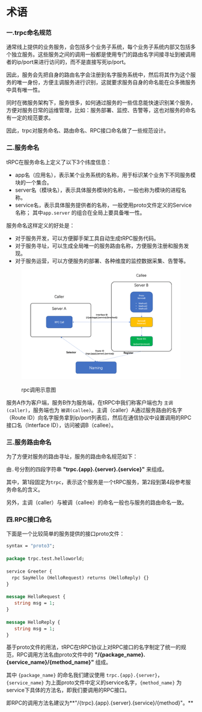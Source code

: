 # 术语

### 一.trpc命名规范

通常线上提供的业务服务，会包括多个业务子系统，每个业务子系统内部又包括多个独立服务。这些服务之间的调用一般都是使用专门的路由名字间接寻址到被调用者的ip/port来进行访问的，而不是直接写死ip/port。

因此，服务会先把自身的路由名字会注册到名字服务系统中，然后将其作为这个服务的唯一身份，方便主调服务进行识别，这就要求服务自身的命名能在众多微服务中具有唯一性。

同时在微服务架构下，服务很多，如何通过服务的一些信息能快速识别某个服务，方便对服务日常的运维管理，比如：服务部署、监控、告警等，这也对服务的命名有一定的规范要求。

因此，trpc对服务命名、路由命名、RPC接口命名做了一些规范设计。

### 二.服务命名

tRPC在服务命名上定义了以下3个纬度信息：

* app名（应用名），表示某个业务系统的名称，用于标识某个业务下不同服务模块的一个集合。
* server名（模块名），表示具体服务模块的名称，一般也称为模块的进程名称。
* service名，表示具体服务提供者的名称，一般使用proto文件定义的Service名称； 其中`app.server` 的组合在全局上要具备唯一性。

服务命名这样定义的好处是：

* 对于服务开发，可以方便脚手架工具自动生成tRPC服务代码。
* 对于服务寻址，可以生成全局唯一的服务路由名称，方便服务注册和服务发现。
* 对于服务运营，可以方便服务的部署、各种维度的监控数据采集、告警等。

<figure><img src="../../.gitbook/assets/image (1) (1).png" alt=""><figcaption><p>rpc调用示意图</p></figcaption></figure>

服务A作为客户端，服务B作为服务端，在tRPC中我们称客户端也为 `主调(caller)`，服务端也为 `被调(callee)`。主调（caller）A通过服务路由的名字（Route ID）向名字服务拿到ip/port列表后，然后在通信协议中设置调用的RPC接口名（Interface ID），访问被调B（callee）。

### 三.服务路由命名

为了方便对服务的路由寻址，服务的路由命名规范如下：

由`.`号分割的四段字符串 **"trpc.{app}.{server}.{service}"** 来组成。

其中，第1段固定为`trpc`，表示这个服务是一个tRPC服务，第2段到第4段参考服务命名的含义。

另外，主调（caller）与被调（callee）的命名一般也与服务的路由命名一致。

### 四.RPC接口命名

下面是一个比较简单的服务提供的接口proto文件：

```protobuf
syntax = "proto3";

package trpc.test.helloworld;

service Greeter {
  rpc SayHello (HelloRequest) returns (HelloReply) {}
}

message HelloRequest {
   string msg = 1;
}

message HelloReply {
   string msg = 1;
}
```

基于proto文件的用法，tRPC在tRPC协议上对RPC接口的名字制定了统一的规范，RPC调用方法名由proto文件中的 **"/{package\_name}.{service\_name}/{method\_name}"** 组成。

其中 `{package_name}` 的命名我们建议使用 `trpc.{app}.{server}`，`{service_name}` 为上面proto文件中定义的service名字，`{method_name}` 为service下具体的方法名，即我们要调用的RPC接口。

即RPC的调用方法名建议为**"/{trpc}.{app}.{server}.{service}/{method}"。**
